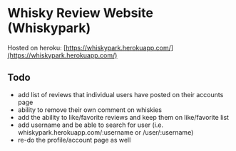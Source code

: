# Whisky Review Website (Whiskypark)

Hosted on heroku: [https://whiskypark.herokuapp.com/](https://whiskypark.herokuapp.com/)

## Todo
- add list of reviews that individual users have posted on their accounts page
- ability to remove their own comment on whiskies
- add the ability to like/favorite reviews and keep them on like/favorite list
- add username and be able to search for user (i.e. whiskypark.herokuapp.com/:username or /user/:username)
- re-do the profile/account page as well